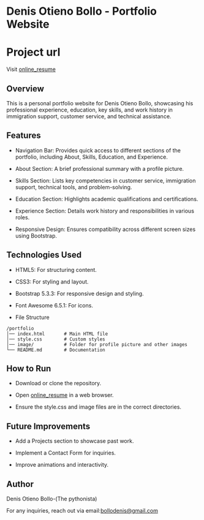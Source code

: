 # Denis Otieno Bollo - Portfolio Website

# Project url
Visit [online_resume](online-resume3.onrender.com)

## Overview

This is a personal portfolio website for Denis Otieno Bollo, showcasing his professional experience, education, key skills, and work history in immigration support, customer service, and technical assistance.

## Features

- Navigation Bar: Provides quick access to different sections of the portfolio, including About, Skills, Education, and Experience.

- About Section: A brief professional summary with a profile picture.

- Skills Section: Lists key competencies in customer service, immigration support, technical tools, and problem-solving.

- Education Section: Highlights academic qualifications and certifications.

- Experience Section: Details work history and responsibilities in various roles.

- Responsive Design: Ensures compatibility across different screen sizes using Bootstrap.

## Technologies Used

- HTML5: For structuring content.

- CSS3: For styling and layout.

- Bootstrap 5.3.3: For responsive design and styling.

- Font Awesome 6.5.1: For icons.

- File Structure
```
/portfolio
│── index.html       # Main HTML file
│── style.css        # Custom styles
│── image/           # Folder for profile picture and other images
└── README.md        # Documentation
```

## How to Run

- Download or clone the repository.

- Open [online_resume](https://online-resume3.onrender.com/) in a web browser.

- Ensure the style.css and image files are in the correct directories.

## Future Improvements

- Add a Projects section to showcase past work.

- Implement a Contact Form for inquiries.

- Improve animations and interactivity.

## Author

Denis Otieno Bollo-(The pythonista)

For any inquiries, reach out via email:bollodenis@gmail.com
